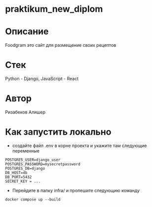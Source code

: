 # praktikum_new_diplom
# Описание
Foodgram это сайт для размещение своих рецептов
# Стек
Python - Django, JavaScript - React
# Автор
Ризабеков Алишер
# Как запустить локально
- создайте файл .env в корне проекта и укажите там следующие переменные
```
POSTGRES_USER=django_user
POSTGRES_PASSWORD=mysecretpassword
POSTGRES_DB=django
DB_HOST=db
DB_PORT=5432
SECRET_KEY = ...
```
- Перейдите в папку infra/ и пропешите следующию команду
```
docker compose up --build
```